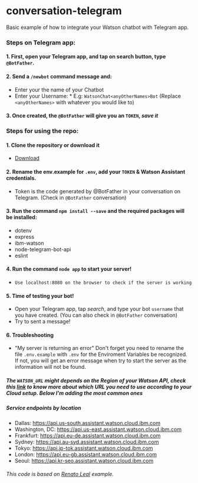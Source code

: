 # conversation-telegram

Basic example of how to integrate your Watson chatbot with Telegram app.

### Steps on Telegram app:

#### 1. First, open your Telegram app, and tap on search button, type `@BotFather`.

#### 2. Send a `/newbot` command message and:
  - Enter your the name of your Chatbot
  - Enter your Username:
        * E.g: `WatsonChat<anyOtherNames>Bot` (Replace `<anyOtherNames>` with whatever you would like to)

#### 3. Once created, the `@BotFather` will give you an `TOKEN`, *save it*


### Steps for using the repo:

#### 1. Clone the repository or download it
  - [Download](https://github.com/sayurimizuguchi/conversation-telegram/archive/master.zip)
  
#### 2. Rename the env.example for `.env`, add your `TOKEN` & Watson Assistant credentials.
  - Token is the code generated by @BotFather in your conversation on Telegram. (Check in `@BotFather` conversation)

#### 3. Run the command `npm install --save` and the required packages will be installed:
   - dotenv
   - express
   - ibm-watson
   - node-telegram-bot-api
   - eslint

#### 4. Run the command `node app` to start your server!
   - `Use localhost:8080 on the browser to check if the server is working`

#### 5. Time of testing your bot!
 - Open your Telegram app, tap _search_, and type your bot `username` that you have created. (You can also check in `@BotFather` conversation)
 - Try to sent a message!


#### 6. Troubleshooting

- "My server is returning an error" Don't forget you need to rename the file `.env.example` with `.env` for the Enviroment Variables be recognized. If not, you will get an error message when try to start the server as the information will not be found.

##### The `WATSON_URL` might depends on the Region of your Watson API, check this [link](https://cloud.ibm.com/docs/containers?topic=containers-regions-and-zones) to know more about which URL you need to use according to your Cloud setup. Below I'm adding the most common ones

##### Service endpoints by location

- Dallas: https://api.us-south.assistant.watson.cloud.ibm.com
- Washington, DC: https://api.us-east.assistant.watson.cloud.ibm.com
- Frankfurt: https://api.eu-de.assistant.watson.cloud.ibm.com
- Sydney: https://api.au-syd.assistant.watson.cloud.ibm.com
- Tokyo: https://api.jp-tok.assistant.watson.cloud.ibm.com
- London: https://api.eu-gb.assistant.watson.cloud.ibm.com
- Seoul: https://api.kr-seo.assistant.watson.cloud.ibm.com

###### This code is based on [Renato Leal](https://gist.github.com/renatodossantosleal/a963eff0b3665326f975aabf19ab37ee) example.
